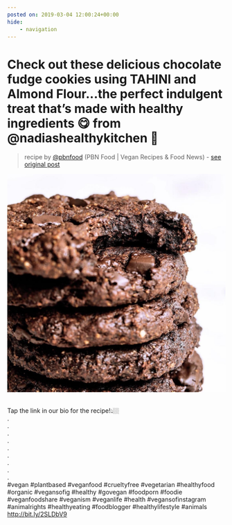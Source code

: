 ```yaml
---
posted on: 2019-03-04 12:00:24+00:00
hide:
    - navigation
---
```


# Check out these delicious chocolate fudge cookies using TAHINI and Almond Flour...the perfect indulgent treat that’s made with healthy ingredients 😋 from @nadiashealthykitchen 🌱⠀ 

> recipe by [@pbnfood](https://www.instagram.com/pbnfood/) 
(PBN Food | Vegan Recipes & Food News) - [see original post](https://instagram.com/p/Buler2xDbJr)

![](../img/pbnfood_04-03-2019_1203.png)

⠀  
Tap the link in our bio for the recipe!👆🏼⠀  
.⠀  
.⠀  
.⠀  
.⠀  
.⠀  
.⠀  
.⠀  
.⠀  
.⠀  
\#vegan \#plantbased \#veganfood \#crueltyfree \#vegetarian \#healthyfood \#organic \#vegansofig \#healthy \#govegan \#foodporn  \#foodie \#veganfoodshare \#veganism \#veganlife \#health \#vegansofinstagram \#animalrights \#healthyeating \#foodblogger \#healthylifestyle \#animals ⠀  
http://bit.ly/2SLDbV9   